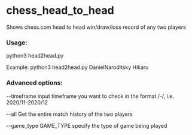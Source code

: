 # chess_head_to_head
Shows chess.com head to head win/draw/loss record of any two players 

### Usage:
python3 head2head.py <username1> <username2>

Example:
python3 head2head.py DanielNaroditsky Hikaru


### Advanced options:
--timeframe
                      input timeframe you want to check in the format
                      <year>/<month>-<year>/<month>, i.e. 2020/11-2020/12

--all                 Get the entire match history of the two players

--game_type GAME_TYPE
                      specify the type of game being played

